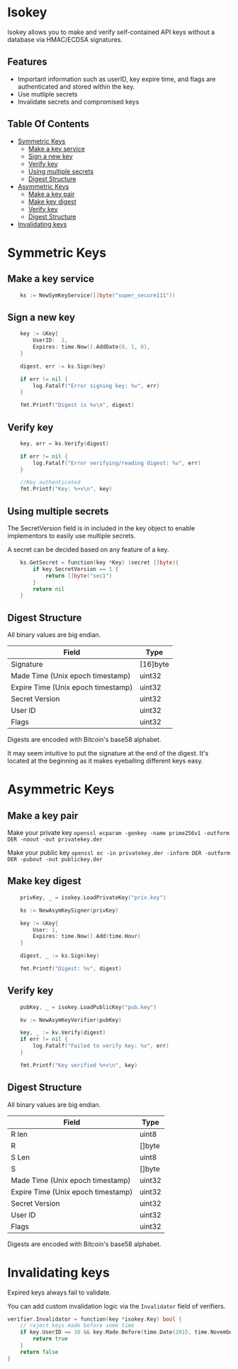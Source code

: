 # Isokey

Isokey allows you to make and verify self-contained API keys without a database via HMAC/ECDSA signatures.

## Features
- Important information such as userID, key expire time, and flags are authenticated and stored within
the key.
- Use mutliple secrets
- Invalidate secrets and compromised keys

<!-- START doctoc generated TOC please keep comment here to allow auto update -->
<!-- DON'T EDIT THIS SECTION, INSTEAD RE-RUN doctoc TO UPDATE -->
## Table Of Contents

- [Symmetric Keys](#symmetric-keys)
  - [Make a key service](#make-a-key-service)
  - [Sign a new key](#sign-a-new-key)
  - [Verify key](#verify-key)
  - [Using multiple secrets](#using-multiple-secrets)
  - [Digest Structure](#digest-structure)
- [Asymmetric Keys](#asymmetric-keys)
  - [Make a key pair](#make-a-key-pair)
  - [Make key digest](#make-key-digest)
  - [Verify key](#verify-key-1)
  - [Digest Structure](#digest-structure-1)
- [Invalidating keys](#invalidating-keys)

<!-- END doctoc generated TOC please keep comment here to allow auto update -->

# Symmetric Keys

## Make a key service
```go
    ks := NewSymKeyService([]byte("super_secure111"))
```

##  Sign a new key
```go
	key := &Key{
		UserID:  1,
		Expires: time.Now().AddDate(0, 1, 0),
	}

	digest, err := ks.Sign(key)

	if err != nil {
		log.Fatalf("Error signing key: %v", err)
	}

	fmt.Printf("Digest is %v\n", digest)
```

## Verify key

```go
    key, err = ks.Verify(digest)

	if err != nil {
		log.Fatalf("Error verifying/reading digest: %v", err)
	}

    //Key authenticated
	fmt.Printf("Key: %+v\n", key)
```

## Using multiple secrets
The SecretVersion field is in included in the key object to enable
implementors to easily use multiple secrets.

A secret can be decided based on any feature of a key.

```go
    ks.GetSecret = function(key *Key) (secret []byte){
        if key.SecretVersion == 1 {
            return []byte("sec1") 
        }
        return nil
    }
```



## Digest Structure
All binary values are big endian.

| Field | Type |
|--------|------|
| Signature | [16]byte |
| Made Time (Unix epoch timestamp) | uint32 |
| Expire Time (Unix epoch timestamp) | uint32 |
| Secret Version | uint32 |
| User ID     | uint32 |
| Flags | uint32 |

Digests are encoded with Bitcoin's base58 alphabet.

It may seem intuitive to put the signature at the end of the digest. It's located
at the beginning as it makes eyeballing different keys easy.

# Asymmetric Keys

## Make a key pair

Make your private key 
`openssl ecparam -genkey -name prime256v1 -outform DER -noout -out privatekey.der`

Make your public key
`openssl ec -in privatekey.der -inform DER -outform DER -pubout -out publickey.der`


## Make key digest
```go
    privKey, _ = isokey.LoadPrivateKey("priv.key")

    ks := NewAsymKeySigner(privKey)

    key := &Key{
        User: 1,
        Expires: time.Now().Add(time.Hour)
    }

    digest, _ := ks.Sign(key)

    fmt.Printf("Digest: %v", digest)
```

##  Verify key
```go
	pubKey, _ = isokey.LoadPublicKey("pub.key")

	kv := NewAsymKeyVerifier(pubKey)

    key, _ := kv.Verify(digest)
    if err != nil {
        log.Fatalf("Failed to verify key: %v", err)
    }

	fmt.Printf("Key verified %+v\n", key)

```


## Digest Structure
All binary values are big endian.

| Field | Type |
|--------|------|
| R len     | uint8
| R         | []byte
| S Len     | uint8
| S         | []byte
| Made Time (Unix epoch timestamp) | uint32 |
| Expire Time (Unix epoch timestamp) | uint32 |
| Secret Version | uint32 |
| User ID     | uint32 |
| Flags | uint32 |

Digests are encoded with Bitcoin's base58 alphabet.


# Invalidating keys

Expired keys always fail to validate.

You can add custom invalidation logic via the `Invalidator` field of verifiers.

```go
verifier.Invalidator = function(key *isokey.Key) bool {
    // reject keys made before some time
    if key.UserID == 10 && key.Made.Before(time.Date(2015, time.November, 10, 23, 0, 0, 0, time.UTC)) {
        return true
    }
    return false
}
```
